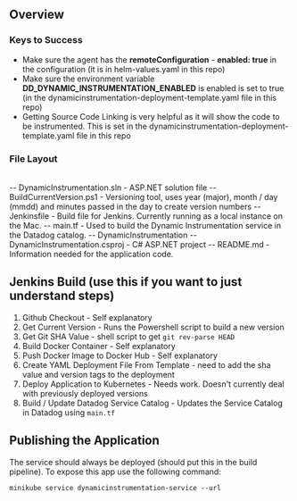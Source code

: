 ## Overview

### Keys to Success

* Make sure the agent has the **remoteConfiguration** - **enabled: true** in the configuration (it is in helm-values.yaml in this repo)
* Make sure the environment variable **DD_DYNAMIC_INSTRUMENTATION_ENABLED** is enabled is set to true (in the dynamicinstrumentation-deployment-template.yaml file in this repo)
* Getting Source Code Linking is very helpful as it will show the code to be instrumented.  This is set in the dynamicinstrumentation-deployment-template.yaml file in this repo

### File Layout

\
-- DynamicInstrumentation.sln - ASP.NET solution file
-- BuildCurrentVersion.ps1 - Versioning tool, uses year (major), month / day (mmdd) and minutes passed in the day to create version numbers
-- Jenkinsfile - Build file for Jenkins. Currently running as a local instance on the Mac.
-- main.tf - Used to build the Dynamic Instrumentation service in the Datadog catalog.
\-- DynamicInstrumentation
    -- DynamicInstrumentation.csproj - C# ASP.NET project
    -- README.md - Information needed for the application code.

## Jenkins Build (use this if you want to just understand steps)

1. Github Checkout - Self explanatory
2. Get Current Version - Runs the Powershell script to build a new version
3. Get Git SHA Value - shell script to get ```git rev-parse HEAD```
4. Build Docker Container - Self explanatory
5. Push Docker Image to Docker Hub - Self explanatory
6. Create YAML Deployment File From Template - need to add the sha value and version tags to the deployment
7. Deploy Application to Kubernetes - Needs work.  Doesn't currently deal with previously deployed versions
8. Build / Update Datadog Service Catalog - Updates the Service Catalog in Datadog using ```main.tf```


## Publishing the Application

The service should always be deployed (should put this in the build pipeline).  To expose this app use the following command:

```
minikube service dynamicinstrumentation-service --url
```